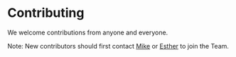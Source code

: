 # Contributing

We welcome contributions from anyone and everyone.

Note: New contributors should first contact [Mike](mike@phantasmagoria.in) or [Esther](dingse.momin@gmail.com) to join the Team.